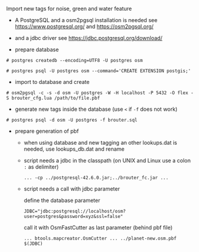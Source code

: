 Import new tags for noise, green and water feature


- A PostgreSQL and a osm2pgsql installation is needed
  see https://www.postgresql.org/
  and https://osm2pgsql.org/

- and a jdbc driver
  see https://jdbc.postgresql.org/download/


- prepare database

```
# postgres createdb --encoding=UTF8 -U postgres osm

# postgres psql -U postgres osm --command='CREATE EXTENSION postgis;'
```

- import to database and create

```
# osm2pgsql -c -s -d osm -U postgres -W -H localhost -P 5432 -O flex -S brouter_cfg.lua /path/to/file.pbf
```


- generate new tags inside the database (use `<` if `-f` does not work)

```
# postgres psql -d osm -U postgres -f brouter.sql
```

- prepare generation of pbf

  - when using database and new tagging an other lookups.dat is needed, use lookups_db.dat and rename

  - script needs a jdbc in the classpath (on UNIX and Linux use a colon `:` as delimiter)

    `... -cp ../postgresql-42.6.0.jar;../brouter_fc.jar ...`

  - script needs a call with jdbc parameter

    define the database parameter

    `JDBC="jdbc:postgresql://localhost/osm?user=postgres&password=xyz&ssl=false"`

    call it with OsmFastCutter as last parameter (behind pbf file)

    `... btools.mapcreator.OsmCutter ... ../planet-new.osm.pbf $(JDBC)`


